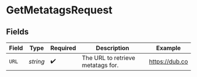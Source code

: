 # GetMetatagsRequest


## Fields

| Field                             | Type                              | Required                          | Description                       | Example                           |
| --------------------------------- | --------------------------------- | --------------------------------- | --------------------------------- | --------------------------------- |
| `URL`                             | *string*                          | :heavy_check_mark:                | The URL to retrieve metatags for. | https://dub.co                    |